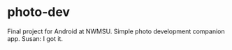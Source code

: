 # photo-dev
Final project for Android at NWMSU. Simple photo development companion app.
Susan: I got it.